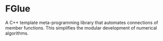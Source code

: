 # FGlue
A C++ template meta-programming library that automates connections of member functions. This simplifies the modular development of numerical algorithms.
